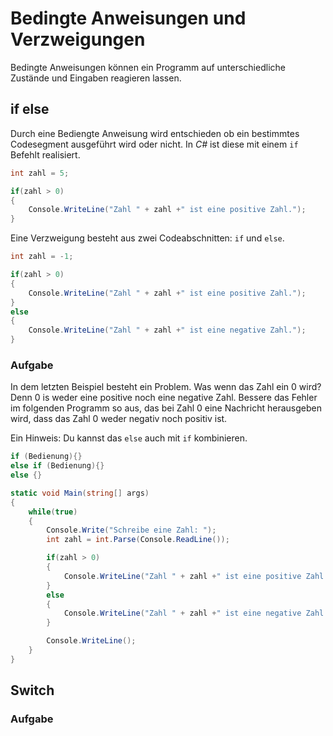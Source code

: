 ﻿# Bedingte Anweisungen und Verzweigungen

Bedingte Anweisungen können ein Programm auf unterschiedliche Zustände und Eingaben reagieren lassen.

## if else

Durch eine Bediengte Anweisung wird entschieden ob ein bestimmtes Codesegment ausgeführt wird oder nicht. In _C#_ ist diese mit einem ```if``` Befehlt realisiert.

```csharp
int zahl = 5;

if(zahl > 0) 
{
    Console.WriteLine("Zahl " + zahl +" ist eine positive Zahl.");
}
```

Eine Verzweigung besteht aus zwei Codeabschnitten: ```if``` und ```else```.

```csharp
int zahl = -1;

if(zahl > 0) 
{
    Console.WriteLine("Zahl " + zahl +" ist eine positive Zahl.");
}
else
{
    Console.WriteLine("Zahl " + zahl +" ist eine negative Zahl.");
}
 ```
### Aufgabe

In dem letzten Beispiel besteht ein Problem. Was wenn das Zahl ein 0 wird? Denn 0 is weder eine positive noch eine negative Zahl. Bessere das Fehler im folgenden Programm so aus, das bei Zahl 0 eine Nachricht herausgeben wird, dass das Zahl 0 weder negativ noch positiv ist.

Ein Hinweis: Du kannst das ```else``` auch mit ```if``` kombinieren.

```csharp
if (Bedienung){}
else if (Bedienung){}
else {}
```

```csharp
static void Main(string[] args)
{
    while(true)
    {
        Console.Write("Schreibe eine Zahl: ");
        int zahl = int.Parse(Console.ReadLine());

        if(zahl > 0) 
        {
            Console.WriteLine("Zahl " + zahl +" ist eine positive Zahl.");
        }
        else
        {
            Console.WriteLine("Zahl " + zahl +" ist eine negative Zahl.");
        }

        Console.WriteLine();
    }
}
```


## Switch

### Aufgabe